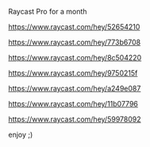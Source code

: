 Raycast Pro for a month

https://www.raycast.com/hey/52654210

https://www.raycast.com/hey/773b6708

https://www.raycast.com/hey/8c504220

https://www.raycast.com/hey/9750215f

https://www.raycast.com/hey/a249e087

https://www.raycast.com/hey/11b07796

https://www.raycast.com/hey/59978092

enjoy ;) 
